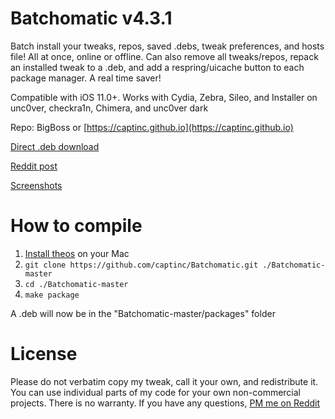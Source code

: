 # Batchomatic v4.3.1
Batch install your tweaks, repos, saved .debs, tweak preferences, and hosts file! All at once, online or offline. Can also remove all tweaks/repos, repack an installed tweak to a .deb, and add a respring/uicache button to each package manager. A real time saver!

Compatible with iOS 11.0+. Works with Cydia, Zebra, Sileo, and Installer on unc0ver, checkra1n, Chimera, and unc0ver dark

Repo: BigBoss or [https://captinc.github.io](https://captinc.github.io)

[Direct .deb download](https://github.com/captinc/Batchomatic/releases/download/v4.3.1/com.captinc.batchomatic_4.3.1_iphoneos-arm.deb)

[Reddit post](https://www.reddit.com/r/jailbreak/comments/cqarr6/release_batchomatic_v30_on_bigboss_batch_install)

[Screenshots](https://captinc.github.io/depictions/batchomatic/screenshots.html)

# How to compile
1. [Install theos](https://github.com/theos/theos/wiki/Installation-macOS) on your Mac
2. `git clone https://github.com/captinc/Batchomatic.git ./Batchomatic-master`
3. `cd ./Batchomatic-master`
4. `make package`

A .deb will now be in the "Batchomatic-master/packages" folder

# License
Please do not verbatim copy my tweak, call it your own, and redistribute it. You can use individual parts of my code for your own non-commercial projects. There is no warranty. If you have any questions, [PM me on Reddit](https://www.reddit.com/message/compose/?to=captinc37&subject=GitHub%20question)
